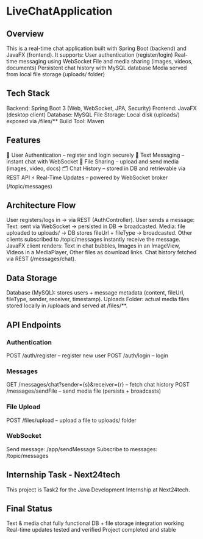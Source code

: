 # LiveChatApplication

## Overview

This is a real-time chat application built with Spring Boot (backend) and JavaFX (frontend).
It supports:
User authentication (register/login)
Real-time messaging using WebSocket
File and media sharing (images, videos, documents)
Persistent chat history with MySQL database
Media served from local file storage (uploads/ folder)

## Tech Stack

Backend: Spring Boot 3 (Web, WebSocket, JPA, Security)
Frontend: JavaFX (desktop client)
Database: MySQL
File Storage: Local disk (uploads/) exposed via /files/**
Build Tool: Maven

## Features

🔐 User Authentication – register and login securely
💬 Text Messaging – instant chat with WebSocket
📎 File Sharing – upload and send media (images, video, docs)
🗂️ Chat History – stored in DB and retrievable via REST API
⚡ Real-Time Updates – powered by WebSocket broker (/topic/messages)

## Architecture Flow

User registers/logs in → via REST (AuthController).
User sends a message:
Text: sent via WebSocket → persisted in DB → broadcasted.
Media: file uploaded to uploads/ → DB stores fileUrl + fileType → broadcasted.
Other clients subscribed to /topic/messages instantly receive the message.
JavaFX client renders:
Text in chat bubbles,
Images in an ImageView,
Videos in a MediaPlayer,
Other files as download links.
Chat history fetched via REST (/messages/chat).

## Data Storage

Database (MySQL): stores users + message metadata (content, fileUrl, fileType, sender, receiver, timestamp).
Uploads Folder: actual media files stored locally in /uploads and served at /files/**.

## API Endpoints

### Authentication
POST /auth/register – register new user
POST /auth/login – login
### Messages
GET /messages/chat?sender={s}&receiver={r} – fetch chat history
POST /messages/sendFile – send media file (persists + broadcasts)
### File Upload
POST /files/upload – upload a file to uploads/ folder
### WebSocket
Send message: /app/sendMessage
Subscribe to messages: /topic/messages

## Internship Task - Next24tech

This project is Task2 for the Java Development Internship at Next24tech.

## Final Status

Text & media chat fully functional
DB + file storage integration working
Real-time updates tested and verified
Project completed and stable
